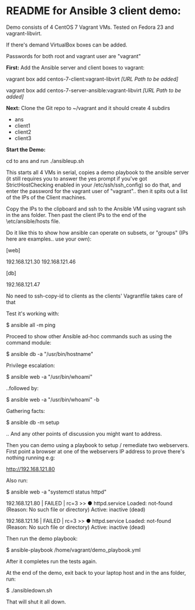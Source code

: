 README for Ansible 3 client demo:
=================================

Demo consists of 4 CentOS 7 Vagrant VMs.  Tested on Fedora 23 and vagrant-libvirt.

If there's demand VirtualBox boxes can be added.

Passwords for both root and vagrant user are "vagrant"

**First:** Add the Ansible server and client boxes to vagrant:

vagrant box add centos-7-client:vagrant-libvirt _[URL Path to be added]_

vagrant box add centos-7-server-ansible:vagrant-libvirt _[URL Path to be added]_


**Next:** Clone the Git repo to ~/vagrant and it should create 4 subdirs

- ans
- client1
- client2
- client3

**Start the Demo:**

cd to ans and run ./ansibleup.sh

This starts all 4 VMs in serial, copies a demo playbook to the ansible
server (it still requires you to answer the yes prompt if you've got
StrictHostChecking enabled in your /etc/ssh/ssh_config) so do that,
and enter the password for the vagrant user of "vagrant"..
then it spits out a list of the IPs of the Client machines.

Copy the IPs to the clipboard and ssh to the Ansible VM using vagrant ssh 
in the ans folder.  Then past the client IPs to the end of the
\etc/ansible/hosts file.

Do it like this to show how ansible can operate on subsets, or "groups"
(IPs here are examples.. use your own):

[web]

192.168.121.30
192.168.121.46

[db]

192.168.121.47

No need to ssh-copy-id to clients as the clients' Vagrantfile takes care
of that

Test it's working with:

$ ansible all -m ping

Proceed to show other Ansible ad-hoc commands such as using the command module:

$ ansible db -a "/usr/bin/hostname"

Privilege escalation:

$ ansible web -a "/usr/bin/whoami"

..followed by: 

$ ansible web -a "/usr/bin/whoami" -b

Gathering facts:

$ ansible db -m setup

.. And any other points of discussion you might want to address.

Then you can demo using a playbook to setup / remediate two webservers. First 
point a browser at one of the webservers IP address to prove there's nothing
running e.g:

http://192.168.121.80

Also run:

$ ansible web -a "systemctl status httpd"

192.168.121.80 | FAILED | rc=3 >>
● httpd.service
   Loaded: not-found (Reason: No such file or directory)
   Active: inactive (dead)

192.168.121.16 | FAILED | rc=3 >>
● httpd.service
   Loaded: not-found (Reason: No such file or directory)
   Active: inactive (dead)

Then run the demo playbook:

$ ansible-playbook /home/vagrant/demo_playbook.yml

After it completes run the tests again.

At the end of the demo, exit back to your laptop host and in the ans folder, run:

$ ./ansibledown.sh

That will shut it all down.



